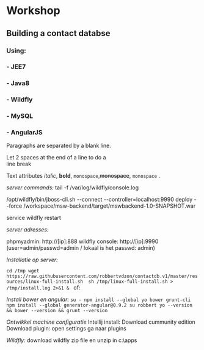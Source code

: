 Workshop
=======
 
Building a contact databse
-----------
 
### Using:
### - JEE7
### - Java8
### - Wildfly
### - MySQL
### - AngularJS

 
 Paragraphs are separated
 by a blank line.
 
 Let 2 spaces at the end of a line to do a  
 line break
 
 Text attributes *italic*,
 **bold**, `monospace`,~~monospace~~, `monospace` .
 


*server commands:*
tail -f /var/log/wildfly/console.log
  
/opt/wildfly/bin/jboss-cli.sh --connect --controller=localhost:9990
deploy --force /workspace/msw-backend/target/mswbackend-1.0-SNAPSHOT.war  
  
service wildfly restart
  
*server adresses:*
  
phpmyadmin: http://[ip]:888
wildfly console: http://[ip]:9990  (user=admin/passwd=admin /  lokaal is het passwd: admin)
  
  
*Installatie op server:*
  
`cd /tmp
wget https://raw.githubusercontent.com/robbertvdzon/contactdb.v1/master/resources/linux-full-install.sh 
sh /tmp/linux-full-install.sh > /tmp/install.log 2>&1 & `
of:
  
*Install bower en angular:*
`su -
npm install --global yo bower grunt-cli
npm install --global generator-angular@0.9.2
su robbert
yo --version && bower --version && grunt --version`
  
  
*Ontwikkel machine configuratie*
Intellij install:
Download cummunity edition
Download plugin:
open settings
ga naar plugins
  
  
*Wildfly:*
download wildfly zip file en unzip in c:\apps

